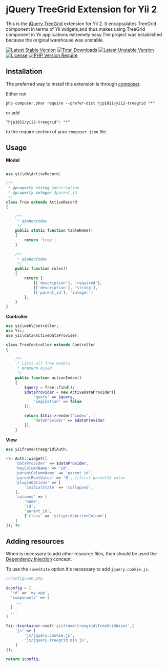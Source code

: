 # jQuery TreeGrid Extension for Yii 2

This is the [jQuery TreeGrid](https://github.com/maxazan/jquery-treegrid) extension for Yii 2. It encapsulates TreeGrid component in terms of Yii widgets,and thus makes using TreeGrid component in Yii applications extremely easy.The project was established because the original warehouse was unstable.

[![Latest Stable Version](http://poser.pugx.org/hjp1011/yii2-treegrid/v)](https://packagist.org/packages/hjp1011/yii2-treegrid) [![Total Downloads](http://poser.pugx.org/hjp1011/yii2-treegrid/downloads)](https://packagist.org/packages/hjp1011/yii2-treegrid) [![Latest Unstable Version](http://poser.pugx.org/hjp1011/yii2-treegrid/v/unstable)](https://packagist.org/packages/hjp1011/yii2-treegrid) [![License](http://poser.pugx.org/hjp1011/yii2-treegrid/license)](https://packagist.org/packages/hjp1011/yii2-treegrid) [![PHP Version Require](http://poser.pugx.org/hjp1011/yii2-treegrid/require/php)](https://packagist.org/packages/hjp1011/yii2-treegrid)
## Installation

The preferred way to install this extension is through [composer](http://getcomposer.org/download/).

Either run

```
php composer.phar require --prefer-dist hjp1011/yii2-treegrid "*"
```

or add

```
"hjp1011/yii2-treegrid": "*"
```

to the require section of your `composer.json` file.

## Usage

**Model**

```php

use yii\db\ActiveRecord;

/**
 * @property string $description
 * @property integer $parent_id
 */
class Tree extends ActiveRecord 
{

    /**
     * @inheritdoc
     */
    public static function tableName()
    {
        return 'tree';
    }  
    
    /**
     * @inheritdoc
     */
    public function rules()
    {
        return [
            [['description'], 'required'],
            [['description'], 'string'],
            [['parent_id'], 'integer']
        ];
    }
}
```

**Controller**

```php
use yii\web\Controller;
use Yii;
use yii\data\ActiveDataProvider;

class TreeController extends Controller
{

    /**
     * Lists all Tree models.
     * @return mixed
     */
    public function actionIndex()
    {
        $query = Tree::find();
        $dataProvider = new ActiveDataProvider([
            'query' => $query,
            'pagination' => false
        ]);

        return $this->render('index', [
            'dataProvider' => $dataProvider
        ]);
    }
```

**View**

```php
use yiiframe\treegrid\Auth;
  
<?= Auth::widget([
    'dataProvider' => $dataProvider,
    'keyColumnName' => 'id',
    'parentColumnName' => 'parent_id',
    'parentRootValue' => '0', //first parentId value
    'pluginOptions' => [
        'initialState' => 'collapsed',
    ],
    'columns' => [
        'name',
        'id',
        'parent_id',
        ['class' => 'yii\grid\ActionColumn']
    ]     
]); ?>
```

## Adding resources

When is necessary  to add other resource files, then should be used the [Dependency Injection](http://www.yiiframework.com/doc-2.0/guide-concept-di-container.html#registering-dependencies) concept.

To use the `saveState` option it's necessary to add `jquery.cookie.js`.

```php
//config/web.php
  
$config = [
  'id' => 'my-app',
  'components' => [
    ...
  ]
  ...
]

Yii::$container->set('yiiframe\treegrid\TreeGridAsset',[
    'js' => [
        'js/jquery.cookie.js',
        'js/jquery.treegrid.min.js',
    ]
]);

return $config;
```



